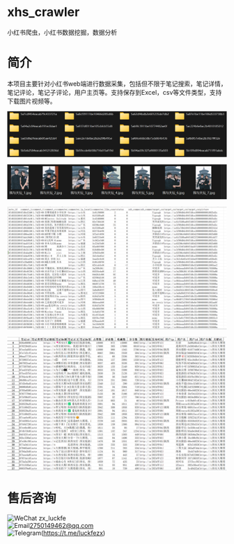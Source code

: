 # xhs_crawler
小红书爬虫，小红书数据挖掘，数据分析

# 简介
本项目主要针对小红书web端进行数据采集，包括但不限于笔记搜索，笔记详情，笔记评论，笔记子评论，用户主页等。支持保存到Excel，csv等文件类型，支持下载图片视频等。
  
![图片列表](img/figure2.png)
  
![图片列表](img/figure1.png)

![图片列表](img/figure4.png)

![图片列表](img/figure5.png)


# 售后咨询

![WeChat](https://img.icons8.com/color/24/weixing.png) zx_luckfe <br>
![Email](https://img.icons8.com/color/24/gmail-new.png)2750149462@qq.com<br>
![Telegram](https://img.icons8.com/color/24/telegram-app--v1.png)(https://t.me/luckfezx)<br>
